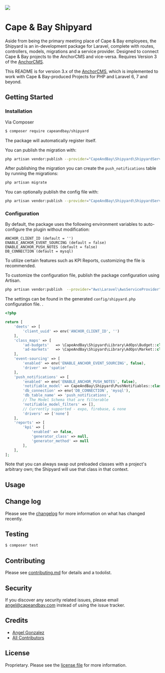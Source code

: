 <img src="https://amchorcms-assets.s3.amazonaws.com/Anchor+CMS-black.png">

# Cape & Bay Shipyard

Aside from being the primary meeting place of Cape & Bay employees, the Shipyard is 
an in-development package for Laravel, complete with routes, controllers, models, migrations 
and a service provider. Designed to connect Cape & Bay projects to the AnchorCMS and 
vice-versa. Requires Version 3 of the 
[AnchorCMS](https://bitbucket.org/capeandbaytrufit/anchorcms-v3).

This README is for version 3.x of the 
[AnchorCMS](https://bitbucket.org/capeandbaytrufit/anchorcms-v3), which is 
implemented to work with Cape & Bay-produced Projects for PHP and Laravel 6, 7 and beyond.


## Getting Started

### Installation

Via Composer

``` bash
$ composer require capeandbay/shipyard
```

The package will automatically register itself.

You can publish the migration with:
```bash
php artisan vendor:publish --provider="CapeAndBay\Shipyard\ShipyardServiceProvider" --tag="migrations"
```

After publishing the migration you can create the `push_notifications` table by running the migrations:


```bash
php artisan migrate
```

You can optionally publish the config file with:
```bash
php artisan vendor:publish --provider="CapeAndBay\Shipyard\ShipyardServiceProvider" --tag="config"
```
### Configuration

By default, the package uses the following environment variables to auto-configure the plugin without modification:
```
ANCHOR_CLIENT_ID (default = '')
ENABLE_ANCHOR_EVENT_SOURCING (default = false)
ENABLE_ANCHOR_PUSH_NOTES (default = false)
DB_CONNECTION (default = mysql)
```

To utilize certain features such as KPI Reports, customizing the file is recommended.

To customize the configuration file, publish the package configuration using Artisan.

```sh
php artisan vendor:publish  --provider="Aws\Laravel\AwsServiceProvider"
```

The settings can be found in the generated `config/shipyard.php` configuration file. .

```php
<?php

return [
    'deets' => [
        'client_uuid' => env('ANCHOR_CLIENT_ID', '')
    ],
    'class_maps' => [
        'ad-budgets'   => \CapeAndBay\Shipyard\Library\AdOps\Budget::class,
        'ad-markets'   => \CapeAndBay\Shipyard\Library\AdOps\Market::class
    ],
    'event-sourcing' => [
        'enabled' => env('ENABLE_ANCHOR_EVENT_SOURCING', false),
        'driver' => 'spatie'
    ],
    'push_notifications' => [
        'enabled' => env('ENABLE_ANCHOR_PUSH_NOTES', false),
        'notifiable_model' => CapeAndBay\Shipyard\PushNotifiables::class,
        'db_connection' => env('DB_CONNECTION', 'mysql'),
        'db_table_name' => 'push_notifications',
        // The Model Schema that are filterable
        'notifiable_model_filters' => [],
        // Currently supported - expo, firebase, & none
        'drivers' => ['none']
    ],
    'reports' => [
        'kpi' => [
            'enabled' => false,
            'generator_class' => null,
            'generator_method' => null
        ],
    ],
];
```

Note that you can always swap out preloaded classes with a project's arbitrary own; 
the Shipyard will use that class in that context.

## Usage

## Change log

Please see the [changelog](changelog.md) for more information on what has changed recently.

## Testing

``` bash
$ composer test
```



## Contributing

Please see [contributing.md](contributing.md) for details and a todolist.

## Security

If you discover any security related issues, please email angel@capeandbay.com instead of using the issue tracker.

## Credits

- [Angel Gonzalez][link-author]
- [All Contributors][link-contributors]

## License

Proprietary. Please see the [license file](license.md) for more information.

[ico-version]: https://img.shields.io/packagist/v/capeandbay/shipyard.svg?style=flat-square
[ico-downloads]: https://img.shields.io/packagist/dt/capeandbay/shipyard.svg?style=flat-square
[ico-travis]: https://img.shields.io/travis/capeandbay/shipyard/master.svg?style=flat-square
[ico-styleci]: https://styleci.io/repos/12345678/shield

[link-packagist]: https://packagist.org/packages/capeandbay/shipyard
[link-downloads]: https://packagist.org/packages/capeandbay/shipyard
[link-travis]: https://travis-ci.org/capeandbay/shipyard
[link-styleci]: https://styleci.io/repos/12345678
[link-author]: https://github.com/capeandbay
[link-contributors]: ../../contributors
